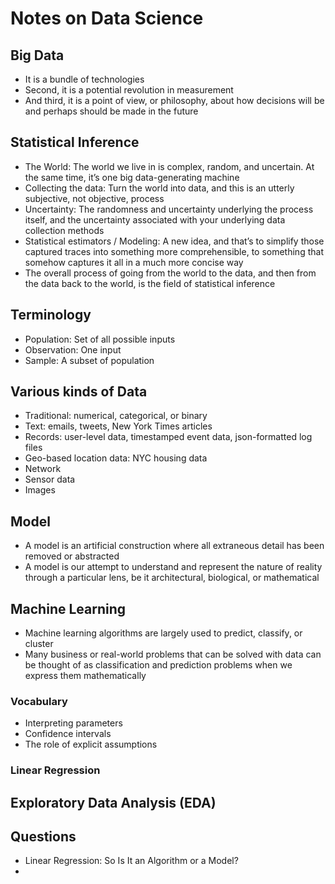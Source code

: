 # Notes on Data Science

## Big Data
* It is a bundle of technologies
* Second, it is a potential revolution in measurement
* And third, it is a point of view, or philosophy, about how decisions will be and perhaps should be made in the future

## Statistical Inference
* The World: The world we live in is complex, random, and uncertain. At the same time, it’s one big data-generating machine
* Collecting the data: Turn the world into data, and this is an utterly subjective, not objective, process
* Uncertainty: The randomness and uncertainty underlying the process itself, and the uncertainty associated with your underlying data collection methods
* Statistical estimators / Modeling: A new idea, and that’s to simplify those captured traces into something more comprehensible, to something that somehow captures it all in a much more concise way
* The overall process of going from the world to the data, and then from the data back to the world, is the field of statistical inference

## Terminology
* Population: Set of all possible inputs
* Observation: One input
* Sample: A subset of population

## Various kinds of Data
* Traditional: numerical, categorical, or binary
* Text: emails, tweets, New York Times articles
* Records: user-level data, timestamped event data, json-formatted log files
* Geo-based location data: NYC housing data
* Network
* Sensor data
* Images

## Model
* A model is an artificial construction where all extraneous detail has been removed or abstracted
* A model is our attempt to understand and represent the nature of reality through a particular lens, be it architectural, biological, or mathematical

## Machine Learning
* Machine learning algorithms are largely used to predict, classify, or cluster
* Many business or real-world problems that can be solved with data can be thought of as classification and prediction problems when we express them mathematically

### Vocabulary
* Interpreting parameters
* Confidence intervals
* The role of explicit assumptions

### Linear Regression

## Exploratory Data Analysis (EDA)


## Questions
* Linear Regression: So Is It an Algorithm or a Model?
*
